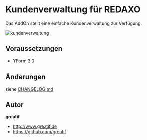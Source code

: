 # Kundenverwaltung für REDAXO
Das AddOn stellt eine einfache Kundenverwaltung zur Verfügung.

![kundenverwaltung](IMG.png)

## Voraussetzungen

- YForm 3.0

## Änderungen

siehe [CHANGELOG.md](https://github.com/greatif/kundenverwaltung/blob/master/CHANGELOG.md)

## Autor

**greatif**

* http://www.greatif.de
* https://github.com/greatif

